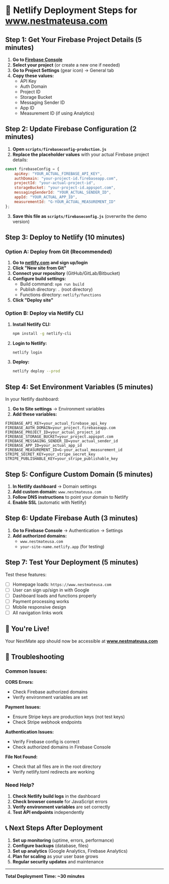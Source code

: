# 🚀 Netlify Deployment Steps for www.nestmateusa.com

## Step 1: Get Your Firebase Project Details (5 minutes)

1. **Go to [Firebase Console](https://console.firebase.google.com)**
2. **Select your project** (or create a new one if needed)
3. **Go to Project Settings** (gear icon) → General tab
4. **Copy these values:**
   - API Key
   - Auth Domain
   - Project ID
   - Storage Bucket
   - Messaging Sender ID
   - App ID
   - Measurement ID (if using Analytics)

## Step 2: Update Firebase Configuration (2 minutes)

1. **Open `scripts/firebaseconfig-production.js`**
2. **Replace the placeholder values** with your actual Firebase project details:

```javascript
const firebaseConfig = {
    apiKey: "YOUR_ACTUAL_FIREBASE_API_KEY",
    authDomain: "your-project-id.firebaseapp.com",
    projectId: "your-actual-project-id",
    storageBucket: "your-project-id.appspot.com",
    messagingSenderId: "YOUR_ACTUAL_SENDER_ID",
    appId: "YOUR_ACTUAL_APP_ID",
    measurementId: "G-YOUR_ACTUAL_MEASUREMENT_ID"
};
```

3. **Save this file as `scripts/firebaseconfig.js`** (overwrite the demo version)

## Step 3: Deploy to Netlify (10 minutes)

### Option A: Deploy from Git (Recommended)

1. **Go to [netlify.com](https://netlify.com) and sign up/login**
2. **Click "New site from Git"**
3. **Connect your repository** (GitHub/GitLab/Bitbucket)
4. **Configure build settings:**
   - Build command: `npm run build`
   - Publish directory: `.` (root directory)
   - Functions directory: `netlify/functions`
5. **Click "Deploy site"**

### Option B: Deploy via Netlify CLI

1. **Install Netlify CLI:**
   ```bash
   npm install -g netlify-cli
   ```

2. **Login to Netlify:**
   ```bash
   netlify login
   ```

3. **Deploy:**
   ```bash
   netlify deploy --prod
   ```

## Step 4: Set Environment Variables (5 minutes)

In your Netlify dashboard:

1. **Go to Site settings** → Environment variables
2. **Add these variables:**

```
FIREBASE_API_KEY=your_actual_firebase_api_key
FIREBASE_AUTH_DOMAIN=your_project.firebaseapp.com
FIREBASE_PROJECT_ID=your_actual_project_id
FIREBASE_STORAGE_BUCKET=your_project.appspot.com
FIREBASE_MESSAGING_SENDER_ID=your_actual_sender_id
FIREBASE_APP_ID=your_actual_app_id
FIREBASE_MEASUREMENT_ID=G-your_actual_measurement_id
STRIPE_SECRET_KEY=your_stripe_secret_key
STRIPE_PUBLISHABLE_KEY=your_stripe_publishable_key
```

## Step 5: Configure Custom Domain (5 minutes)

1. **In Netlify dashboard** → Domain settings
2. **Add custom domain:** `www.nestmateusa.com`
3. **Follow DNS instructions** to point your domain to Netlify
4. **Enable SSL** (automatic with Netlify)

## Step 6: Update Firebase Auth (3 minutes)

1. **Go to Firebase Console** → Authentication → Settings
2. **Add authorized domains:**
   - `www.nestmateusa.com`
   - `your-site-name.netlify.app` (for testing)

## Step 7: Test Your Deployment (5 minutes)

Test these features:
- [ ] Homepage loads: `https://www.nestmateusa.com`
- [ ] User can sign up/sign in with Google
- [ ] Dashboard loads and functions properly
- [ ] Payment processing works
- [ ] Mobile responsive design
- [ ] All navigation links work

## 🎉 You're Live!

Your NextMate app should now be accessible at **www.nestmateusa.com**

## 🔧 Troubleshooting

### Common Issues:

**CORS Errors:**
- Check Firebase authorized domains
- Verify environment variables are set

**Payment Issues:**
- Ensure Stripe keys are production keys (not test keys)
- Check Stripe webhook endpoints

**Authentication Issues:**
- Verify Firebase config is correct
- Check authorized domains in Firebase Console

**File Not Found:**
- Check that all files are in the root directory
- Verify netlify.toml redirects are working

### Need Help?

1. **Check Netlify build logs** in the dashboard
2. **Check browser console** for JavaScript errors
3. **Verify environment variables** are set correctly
4. **Test API endpoints** independently

## 📞 Next Steps After Deployment

1. **Set up monitoring** (uptime, errors, performance)
2. **Configure backups** (database, files)
3. **Set up analytics** (Google Analytics, Firebase Analytics)
4. **Plan for scaling** as your user base grows
5. **Regular security updates** and maintenance

---

**Total Deployment Time: ~30 minutes**

